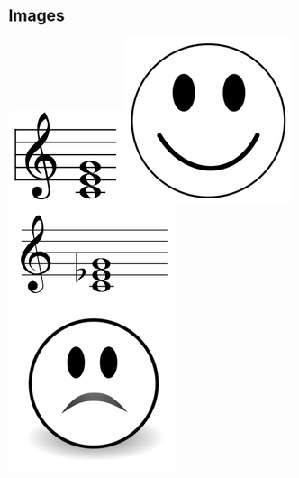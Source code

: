 # Images
![alt text](https://github.com/wittenjeremy/openframeworks/blob/master/Assignment_3/Elements/cmajor.jpg)
![alt text](https://github.com/wittenjeremy/openframeworks/blob/master/Assignment_3/Elements/happyface.jpg)
![alt text](https://github.com/wittenjeremy/openframeworks/blob/master/Assignment_3/Elements/cminor.jpg)
![alt text](https://github.com/wittenjeremy/openframeworks/blob/master/Assignment_3/Elements/sadface.jpg)
 
